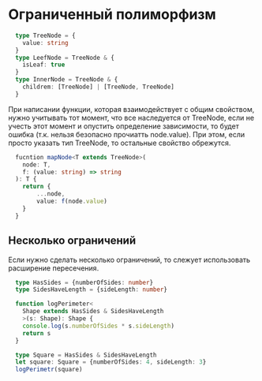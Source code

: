 # Ограниченный полиморфизм

```typescript
  type TreeNode = {
    value: string
  }
  type LeefNode = TreeNode & {
    isLeaf: true
  }
  type InnerNode = TreeNode & {
    childrem: [TreeNode] | [TreeNode, TreeNode]
  }
```
При написании функции, которая взаимодействует с общим свойством,
нужно учитывать тот момент, что все наследуется от TreeNode, если 
не учесть этот момент и опустить определение зависимости, то будет
ошибка (т.к. нельзя безопасно прочиатть node.value). При этом, если
просто указать тип TreeNode, то остальные свойство обрежутся.
```typescript
  fucntion mapNode<T extends TreeNode>(
  	node: T,
  	f: (value: string) => string
  ): T {
  	return {
  		...node,
  		value: f(node.value)
  	}
  }
```

## Несколько ограничений

Если нужно сделать несколько ограничений, то слежует использовать
расширение пересечения.

```typescript
  type HasSides = {numberOfSides: number}
  type SidesHaveLength = {sideLength: number}

  function logPerimeter<
  	Shape extends HasSides & SidesHaveLength
  	>(s: Shape): Shape {
  	console.log(s.numberOfSides * s.sideLength)
  	return s
  }

  type Square = HasSides & SidesHaveLength
  let square: Square = {numberOfSides: 4, sideLength: 3}
  logPerimetr(square)
```